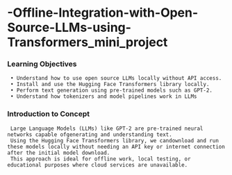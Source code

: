 # -Offline-Integration-with-Open-Source-LLMs-using-Transformers_mini_project

### Learning Objectives
     • Understand how to use open source LLMs locally without API access.
     • Install and use the Hugging Face Transformers library locally.
     • Perform text generation using pre-trained models such as GPT-2.
     • Understand how tokenizers and model pipelines work in LLMs
### Introduction to Concept
     Large Language Models (LLMs) like GPT-2 are pre-trained neural networks capable ofgenerating and understanding text. 
     Using the Hugging Face Transformers library, we candownload and run these models locally without needing an API key or internet connection after the initial model download.
     This approach is ideal for offline work, local testing, or educational purposes where cloud services are unavailable.
